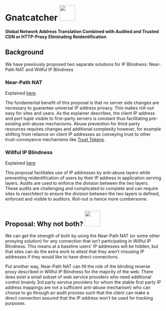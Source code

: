 # Gnatcatcher <img src="https://upload.wikimedia.org/wikipedia/commons/thumb/d/dd/Cuban_Gnatcatcher._Polioptila_lembeyei_._Endemic_-_Flickr_-_gailhampshire.jpg/320px-Cuban_Gnatcatcher._Polioptila_lembeyei_._Endemic_-_Flickr_-_gailhampshire.jpg" height="50px">


**Global Network Address Translation Combined with Audited and Trusted CDN or HTTP-Proxy Eliminating Reidentification**

## Background

We have previously proposed two separate solutions for IP Blindness: Near-Path NAT and Willful IP Blindness


### Near-Path NAT

Explained [here](near_path_nat.md). 

The fundamental benefit of this proposal is that no server side changes are necessary to guarantee universal IP address privacy.  This makes roll-out easy for sites and users.  As the explainer describes, the client IP address and port tuple visible to first-party servers is constant thus facilitating pre-existing anti-abuse mechanisms.  Abuse prevention for third-party resources requires changes and additional complexity however, for example shifting from reliance on client IP addresses as conveying trust to other trust-conveyance mechanisms like [Trust Tokens](https://github.com/WICG/trust-token-api).


### Willful IP Blindness

Explained [here](willful_ip_blindness.md)

This proposal facilitates use of IP addresses by anti-abuse layers while preventing reidentification of users by their IP address in application serving layers. Audits are used to enforce the division between the two layers.  These audits are challenging and complicated to complete and can require sites to rearchitect to ensure the division between the two layers is defined, enforced and visible to auditors.  Roll-out is hence more cumbersome.


## Proposal: Why not both? <img src="https://i.imgur.com/c7NJRa2.gif" height="50px">

We can get the strength of both by using the Near-Path NAT (or some other proxying solution) for any connection that isn’t participating in Willful IP Blindness. This means at a baseline users' IP addresses will be hidden, but that sites can do the extra work to attest that they aren’t misusing IP addresses if they would like to have direct connections.

Put another way, Near-Path NAT can fill the role of the blinding reverse proxy described in Willful IP Blindness for the majority of the web. There does exist a small subset of web service providers who need additional control (mainly 3rd party service providers for whom the stable first party IP address mappings are not a sufficient anti-abuse mechanism) who can choose to go through an audit process such that the client can make a direct connection assured that the IP address won’t be used for tracking purposes.
